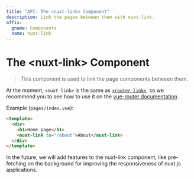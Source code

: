 ```yaml
---
title: "API: The <nuxt-link> Component"
description: Link the pages between them with nuxt-link.
affix:
  gname: Components
  name: nuxt-link
---
```


# The &lt;nuxt-link&gt; Component

> This component is used to link the page components between them.

At the moment, `<nuxt-link>` is the same as [`<router-link>`](https://router.vuejs.org/en/api/router-link.html), so we recommend you to see how to use it on the [vue-router documentation](https://router.vuejs.org/en/api/router-link.html).

Example (`pages/index.vue`):

```html
<template>
  <div>
    <h1>Home page</h1>
    <nuxt-link to="/about">About</nuxt-link>
  </div>
</template>
```

In the future, we will add features to the nuxt-link component, like pre-fetching on the background for improving the responsiveness of nuxt.js applications.
